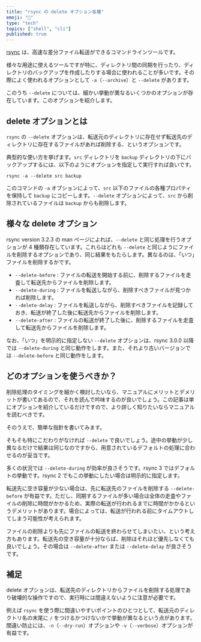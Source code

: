 ```yaml
---
title: "rsync の delete オプション各種"
emoji: "🔄"
type: "tech"
topics: ["shell", "cli"]
published: true
---
```


[rsync](https://rsync.samba.org/) は、高速な差分ファイル転送ができるコマンドラインツールです。

様々な用途に使えるツールですが特に、ディレクトリ間の同期を行ったり、ディレクトリのバックアップを作成したりする場合に使われることが多いです。その際によく使われるオプションとして `-a`（`--archive`）と `--delete` があります。

このうち `--delete` については、細かい挙動が異なるいくつかのオプションが存在しています。このオプションを紹介します。

## delete オプションとは

`rsync` の `--delete` オプションは、転送元のディレクトリに存在せず転送先のディレクトリに存在するファイルがあれば削除する、というオプションです。

典型的な使い方を挙げます。`src` ディレクトリを `backup` ディレクトリの下にバックアップするには、以下のようにオプションを指定して実行すれば良いです。

```
rsync -a --delete src backup
```

このコマンドの `-a` オプションによって、`src` 以下のファイルの各種プロパティを保持して `backup` にコピーします。`--delete` オプションによって、`src` から削除されているファイルは `backup` からも削除します。

## 様々な delete オプション

rsync version 3.2.3 の man ページによれば、`--delete` と同じ処理を行うオプションが 4 種類存在しています。これらはどれも `--delete` と同じようにファイルを削除するオプションであり、同じ結果をもたらします。異なるのは、「いつ」ファイルを削除するかです。

- `--delete-before` : ファイルの転送を開始する前に、削除するファイルを走査して転送先からファイルを削除します。
- `--delete-during` : ファイルを転送しながら、削除すべきファイルが見つかれば削除します。
- `--delete-delay` : ファイルを転送しながら、削除すべきファイルを記録しておき、転送が終了した後に転送先からファイルを削除します。
- `--delete-after` : ファイルの転送が終了した後に、削除するファイルを走査して転送先からファイルを削除します。

なお、「いつ」を明示的に指定しない `--delete` オプションは、rsync 3.0.0 以降では `--delete-during` と同じ動作をします。また、それより古いバージョンでは `--delete-before` と同じ動作をします。

## どのオプションを使うべきか？

削除処理のタイミングを細かく検討したいなら、マニュアルにメリットとデメリットが書いてあるので、それを読んで吟味するのが良いでしょう。この記事は単にオプションを紹介しているだけですので、より詳しく知りたいならマニュアルを読むべきです。

そのうえで、簡単な指針を書いてみます。

そもそも特にこだわりがなければ `--delete` で良いでしょう。途中の挙動が少し異なるだけで結果は同じなのですから、用意されているデフォルトの処理に合わせるのが妥当です。

多くの状況では `--delete-during` が効率が良さそうです。rsync 3 ではデフォルトの挙動です。rsync 2 でもこの挙動にしたい場合は明示的に指定します。

転送先に空き容量が少ない場合は、先に転送先のファイルを削除する `--delete-before` が有益です。ただし、同期するファイルが多い場合は全体の走査やファイルの削除に時間がかかるため、実際の転送が行われるまでに時間がかかるというデメリットがあります。場合によっては、転送が行われる前にタイムアウトしてしまう可能性が考えられます。

ファイルの削除よりも先にファイルの転送を終わらせてしまいたい、という考え方もあります。転送先の空き容量が十分ならば、削除はそれほど優先しなくても良いでしょう。その場合は `--delete-after` または `--delete-delay` が良さそうです。

## 補足

delete オプションは、転送先のディレクトリからファイルを削除する処理であり破壊的な操作ですので、実行時には間違えないように注意が必要です。

例えば `rsync` を使う際に間違いやすいポイントのひとつとして、転送元のディレクトリ名の末尾に `/` をつけるかつけないかで挙動が異なるという点があります。間違い防止には、`-n`（`--dry-run`）オプションや `-v`（`--verbose`）オプションが有益です。
